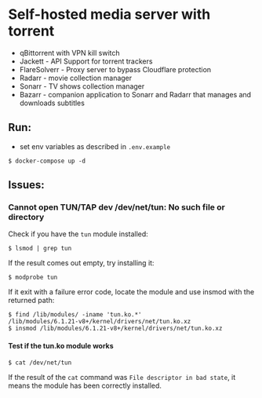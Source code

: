 # Self-hosted media server with torrent

- qBittorrent with VPN kill switch
- Jackett - API Support for torrent trackers
- FlareSolverr - Proxy server to bypass Cloudflare protection
- Radarr - movie collection manager
- Sonarr - TV shows collection manager
- Bazarr - companion application to Sonarr and Radarr that manages and downloads subtitles

## Run:

- set env variables as described in `.env.example`

```
$ docker-compose up -d
```

## Issues:

### Cannot open TUN/TAP dev /dev/net/tun: No such file or directory

Check if you have the `tun` module installed:

```
$ lsmod | grep tun
```

If the result comes out empty, try installing it:

```
$ modprobe tun
```

If it exit with a failure error code, locate the module and use insmod with the returned path:

```
$ find /lib/modules/ -iname 'tun.ko.*'
/lib/modules/6.1.21-v8+/kernel/drivers/net/tun.ko.xz
$ insmod /lib/modules/6.1.21-v8+/kernel/drivers/net/tun.ko.xz
```

#### Test if the tun.ko module works

```
$ cat /dev/net/tun
```

If the result of the `cat` command was `File descriptor in bad state`, it means the module has been correctly installed.
